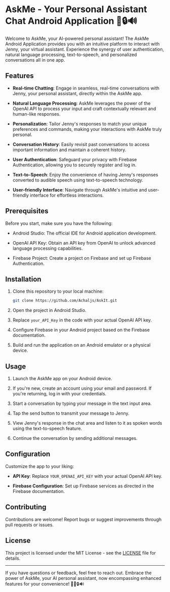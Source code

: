 # AskMe - Your Personal Assistant Chat Android Application 💬🔒🔊

Welcome to AskMe, your AI-powered personal assistant! The AskMe Android Application provides you with an intuitive platform to interact with Jenny, your virtual assistant. Experience the synergy of user authentication, natural language processing, text-to-speech, and personalized conversations all in one app.

## Features

- **Real-time Chatting**: Engage in seamless, real-time conversations with Jenny, your personal assistant, directly within the AskMe app.

- **Natural Language Processing**: AskMe leverages the power of the OpenAI API to process your input and craft contextually relevant and human-like responses.

- **Personalization**: Tailor Jenny's responses to match your unique preferences and commands, making your interactions with AskMe truly personal.

- **Conversation History**: Easily revisit past conversations to access important information and maintain a coherent history.

- **User Authentication**: Safeguard your privacy with Firebase Authentication, allowing you to securely register and log in.

- **Text-to-Speech**: Enjoy the convenience of having Jenny's responses converted to audible speech using text-to-speech technology.

- **User-friendly Interface**: Navigate through AskMe's intuitive and user-friendly interface for effortless interactions.

## Prerequisites

Before you start, make sure you have the following:

- Android Studio: The official IDE for Android application development.

- OpenAI API Key: Obtain an API key from OpenAI to unlock advanced language processing capabilities.

- Firebase Project: Create a project on Firebase and set up Firebase Authentication.

## Installation

1. Clone this repository to your local machine:

    ```bash
    git clone https://github.com/Achaljs/AskIt.git
    ```

2. Open the project in Android Studio.

3. Replace `your_API_Key` in the code with your actual OpenAI API key.

4. Configure Firebase in your Android project based on the Firebase documentation.

5. Build and run the application on an Android emulator or a physical device.

## Usage

1. Launch the AskMe app on your Android device.

2. If you're new, create an account using your email and password. If you're returning, log in with your credentials.

3. Start a conversation by typing your message in the text input area.

4. Tap the send button to transmit your message to Jenny.

5. View Jenny's response in the chat area and listen to it as spoken words using the text-to-speech feature.

6. Continue the conversation by sending additional messages.

## Configuration

Customize the app to your liking:

- **API Key**: Replace `YOUR_OPENAI_API_KEY` with your actual OpenAI API key.

- **Firebase Configuration**: Set up Firebase services as directed in the Firebase documentation.

## Contributing

Contributions are welcome! Report bugs or suggest improvements through pull requests or issues.

## License

This project is licensed under the MIT License - see the [LICENSE](LICENSE) file for details.

---

If you have questions or feedback, feel free to reach out. Embrace the power of AskMe, your AI personal assistant, now encompassing enhanced features for your convenience! 🤖💬🔒🔊
